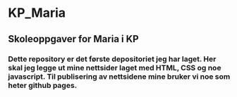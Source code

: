# KP_Maria

## Skoleoppgaver for Maria i KP

### Dette repository er det første depositoriet jeg har laget. Her skal jeg legge ut mine nettsider laget med HTML, CSS og noe javascript. Til publisering av nettsidene mine bruker vi noe som heter github pages.